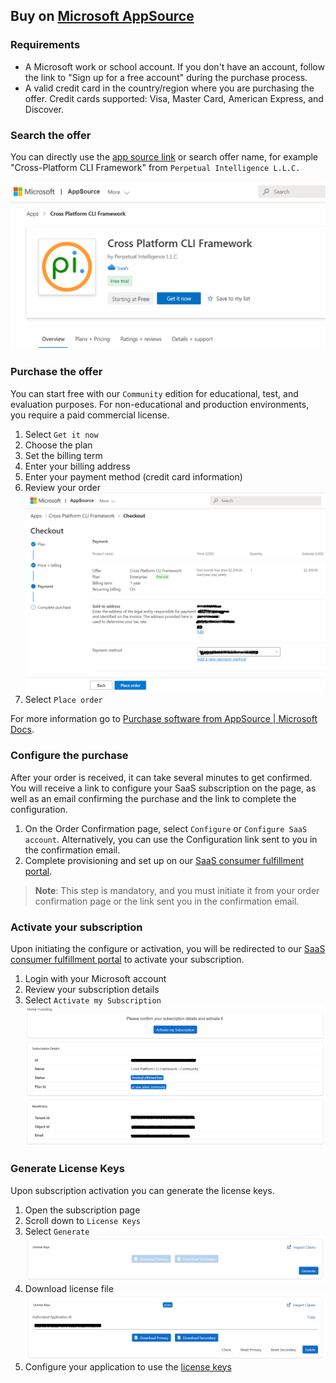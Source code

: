 ## Buy on [Microsoft AppSource](https://docs.microsoft.com/en-us/marketplace/purchase-software-appsource)

### Requirements
- A Microsoft work or school account. If you don't have an account, follow the link to "Sign up for a free account" during the purchase process.
- A valid credit card in the country/region where you are purchasing the offer. Credit cards supported: Visa, Master Card, American Express, and Discover.

### Search the offer
You can directly use the [app source link](https://appsource.microsoft.com/en-us/product/web-apps/perpetualintelligence1587956089731.pi-saas-cli-microsoft) or search offer name, for example "Cross-Platform CLI Framework" from `Perpetual Intelligence L.L.C.`

![Listing](../../images/buying/msappsource/listing.png)

### Purchase the offer
You can start free with our `Community` edition for educational, test, and evaluation purposes. For non-educational and production environments, you require a paid commercial license.
1. Select `Get it now`
2. Choose the plan
3. Set the billing term
4. Enter your billing address
5. Enter your payment method (credit card information)
6. Review your order 
![Review](../../images/buying/msappsource/review.png)
7. Select `Place order`

For more information go to [Purchase software from AppSource | Microsoft Docs](https://docs.microsoft.com/en-us/marketplace/purchase-software-appsource).

### Configure the purchase
After your order is received, it can take several minutes to get confirmed. You will receive a link to configure your SaaS subscription on the page, as well as an email confirming the purchase and the link to complete the configuration.

1. On the Order Confirmation page, select `Configure` or `Configure SaaS account`. Alternatively, you can use the Configuration link sent to you in the confirmation email.
2. Complete provisioning and set up on our [SaaS consumer fulfillment portal](https://consumer.perpetualintelligence.com/).

> **Note**: This step is mandatory, and you must initiate it from your order confirmation page or the link sent you in the confirmation email.

### Activate your subscription
Upon initiating the configure or activation, you will be redirected to our [SaaS consumer fulfillment portal](https://consumer.perpetualintelligence.com/) to activate your subscription.

1. Login with your Microsoft account
2. Review your subscription details
3. Select `Activate my Subscription`
![Activate](../../images/buying/msappsource/activate.png)

### Generate License Keys
Upon subscription activation you can generate the license keys.

1. Open the subscription page
2. Scroll down to `License Keys`
3. Select `Generate`
![Generate License](../../images/buying/msappsource/generate-license.png)
4. Download license file
![Download Licese](../../images/buying/msappsource/download-license.png)
5. Configure your application to use the [license keys](../../articles/picli/licensing/usage.md)
